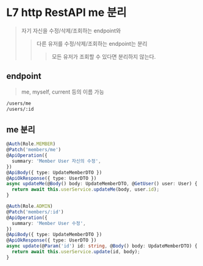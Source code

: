 # L7 http RestAPI me 분리

> 자기 자신을 수정/삭제/조회하는 endpoint와
>
> > 다른 유저를 수정/삭제/조회하는 endpoint는 분리
> >
> > > 모든 유저가 조회할 수 있다면 분리하지 않는다.

## endpoint

> me, myself, current 등의 이름 가능

```sh
/users/me
/users/:id
```

## me 분리

```ts
@Auth(Role.MEMBER)
@Patch('members/me')
@ApiOperation({
  summary: 'Member User 자신의 수정',
})
@ApiBody({ type: UpdateMemberDTO })
@ApiOkResponse({ type: UserDTO })
async updateMe(@Body() body: UpdateMemberDTO, @GetUser() user: User) {
  return await this.userService.updateMe(body, user.id);
}

@Auth(Role.ADMIN)
@Patch('members/:id')
@ApiOperation({
  summary: 'Member User 수정',
})
@ApiBody({ type: UpdateMemberDTO })
@ApiOkResponse({ type: UserDTO })
async update(@Param('id') id: string, @Body() body: UpdateMemberDTO) {
  return await this.userService.update(id, body);
}
```
